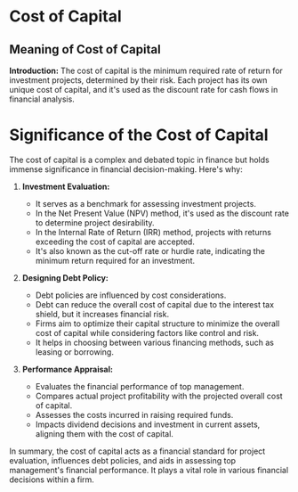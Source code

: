 # Cost of Capital

## Meaning of Cost of Capital

**Introduction:**
The cost of capital is the minimum required rate of return for investment projects, determined by their risk. Each project has its own unique cost of capital, and it's used as the discount rate for cash flows in financial analysis.

# Significance of the Cost of Capital

The cost of capital is a complex and debated topic in finance but holds immense significance in financial decision-making. Here's why:

1. **Investment Evaluation:**
    - It serves as a benchmark for assessing investment projects.
    - In the Net Present Value (NPV) method, it's used as the discount rate to determine project desirability.
    - In the Internal Rate of Return (IRR) method, projects with returns exceeding the cost of capital are accepted.
    - It's also known as the cut-off rate or hurdle rate, indicating the minimum return required for an investment.

2. **Designing Debt Policy:**
    - Debt policies are influenced by cost considerations.
    - Debt can reduce the overall cost of capital due to the interest tax shield, but it increases financial risk.
    - Firms aim to optimize their capital structure to minimize the overall cost of capital while considering factors like control and risk.
    - It helps in choosing between various financing methods, such as leasing or borrowing.

3. **Performance Appraisal:**
    - Evaluates the financial performance of top management.
    - Compares actual project profitability with the projected overall cost of capital.
    - Assesses the costs incurred in raising required funds.
    - Impacts dividend decisions and investment in current assets, aligning them with the cost of capital.

In summary, the cost of capital acts as a financial standard for project evaluation, influences debt policies, and aids in assessing top management's financial performance. It plays a vital role in various financial decisions within a firm.